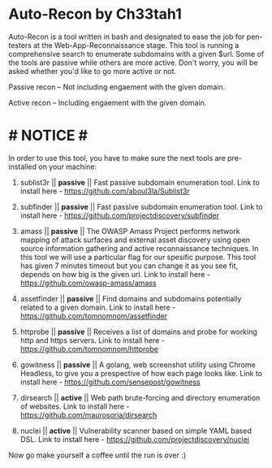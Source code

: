 # Auto-Recon by Ch33tah1
Auto-Recon is a tool written in bash and designated to ease the job for pen-testers at the Web-App-Reconnaissance stage.
This tool is running a comprehensive search to enumerate subdomains with a given $url.
Some of the tools are passive while others are more active. Don't worry, you will be asked whether you'd like to go more active or not.

Passive recon – Not including engaement with the given domain.

Active recon – Including engaement with the given domain.

# # NOTICE # #
In order to use this tool, you have to make sure the next tools are pre-installed on your machine:

1. sublist3r || **passive** || Fast passive subdomain enumeration tool.
   Link to install here - https://github.com/aboul3la/Sublist3r

2. subfinder || **passive** || Fast passive subdomain enumeration tool.
   Link to install here - https://github.com/projectdiscovery/subfinder

3. amass || **passive** || The OWASP Amass Project performs network mapping of attack surfaces and external asset     discovery using open source information gathering and active reconnaissance techniques. In this tool we will       use a particular flag for our spesific purpose. This tool has given 7 minutes timeout but you can change it as     you see fit, depends on how big is the given url.
   Link to install here - https://github.com/owasp-amass/amass

4. assetfinder || **passive** || Find domains and subdomains potentially related to a given domain.
   Link to install here - https://github.com/tomnomnom/assetfinder

5. httprobe || **passive** || Receives a list of domains and probe for working http and https servers.
   Link to install here - https://github.com/tomnomnom/httprobe

6. gowitness || **passive** || A golang, web screenshot utility using Chrome Headless, to give you a prespective      of how each page looks like.
   Link to install here - https://github.com/sensepost/gowitness

7. dirsearch || **active** || Web path brute-forcing and directory enumeration of websites.
   Link to install here - https://github.com/maurosoria/dirsearch

8. nuclei || **active** || Vulnerability scanner based on simple YAML based DSL.
   Link to install here - https://github.com/projectdiscovery/nuclei

Now go make yourself a coffee until the run is over :)

